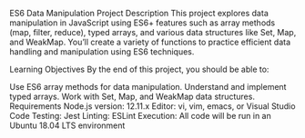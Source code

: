 ES6 Data Manipulation Project
Description
This project explores data manipulation in JavaScript using ES6+ features such as array methods (map, filter, reduce), typed arrays, and various data structures like Set, Map, and WeakMap. You’ll create a variety of functions to practice efficient data handling and manipulation using ES6 techniques.

Learning Objectives
By the end of this project, you should be able to:

Use ES6 array methods for data manipulation.
Understand and implement typed arrays.
Work with Set, Map, and WeakMap data structures.
Requirements
Node.js version: 12.11.x
Editor: vi, vim, emacs, or Visual Studio Code
Testing: Jest
Linting: ESLint
Execution: All code will be run in an Ubuntu 18.04 LTS environment
